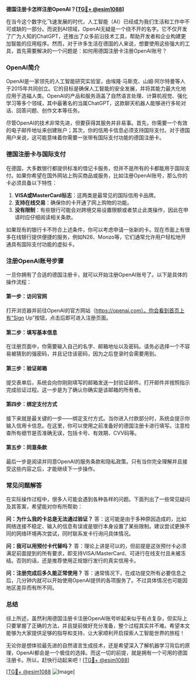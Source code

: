 **德国注册卡怎样注册OpenAI？[[TG💪+ @esim1088](https://t.me/s/esim1088)]**

在当今这个数字化飞速发展的时代，人工智能（AI）已经成为我们生活和工作中不可或缺的一部分。而说到AI领域，OpenAI无疑是一个绕不开的名字。它不仅开发了广为人知的ChatGPT，还推出了众多前沿技术工具，帮助开发者和企业构建更加智能的应用程序。然而，对于许多生活在德国的人来说，想要使用这些强大的工具，首先需要解决的一个问题是：如何用德国注册卡注册OpenAI账号？

### OpenAI简介

OpenAI是一家领先的人工智能研究实验室，由埃隆·马斯克、山姆·阿尔特曼等人于2015年共同创立。它的目标是确保人工智能的安全发展，并将其能力最大化地应用于造福人类。OpenAI的产品和服务涵盖了自然语言处理、计算机视觉、强化学习等多个领域，其中最著名的当属ChatGPT，这款聊天机器人能够进行多轮对话、回答问题、创作文本等任务。

尽管OpenAI的技术非常先进，但要获得其服务并非易事。首先，你需要一个有效的电子邮件地址来创建账户；其次，你的信用卡信息必须支持国际支付。对于德国用户来说，这可能意味着你需要一张带有国际支付功能的德国注册卡。

### 德国注册卡与国际支付

在德国，大多数银行都提供标准的借记卡服务，但并不是所有的卡都能用于国际支付。如果你希望在国外网站上购买商品或服务，比如注册OpenAI账号，那么你的卡必须具备以下特性：

1. **VISA或MasterCard标志**：这两类是最常见的国际信用卡品牌。
2. **支持在线交易**：确保你的卡开通了网上购物的功能。
3. **没有限制**：有些银行可能会对跨境交易设置限额或者禁止此类操作，因此在申请时应仔细阅读相关条款。

如果现有的银行卡不符合上述条件，你可以考虑申请一张新的卡。现在市面上有很多在线银行提供便捷的服务，例如N26、Monzo等，它们通常允许用户轻松地开通具有国际支付功能的虚拟卡。

### 注册OpenAI账号步骤

一旦你拥有了合适的德国注册卡，就可以开始注册OpenAI账号了。以下是具体的操作流程：

#### 第一步：访问官网
打开浏览器并前往OpenAI的官方网站（https://openai.com）。你会看到首页上有“Sign Up”按钮，点击后即可进入注册页面。

#### 第二步：填写基本信息
在注册页面中，你需要输入自己的名字、邮箱地址以及密码。请务必选择一个不容易被猜到的强密码，并且记住该密码，因为之后登录时会需要用到。

#### 第三步：验证邮箱
提交表单后，系统会向你刚刚填写的邮箱发送一封验证邮件。打开邮件并按照指示完成验证过程。这一步是为了确认你确实是该邮箱的所有者。

#### 第四步：绑定支付方式
接下来就是最关键的一步——绑定支付方式。当你进入付款部分时，系统会提示你输入信用卡信息。在这里，你可以使用之前准备好的德国注册卡进行填写。注意检查所有细节是否准确无误，包括卡号、有效期、CVV码等。

#### 第五步：同意条款
最后一步是阅读并同意OpenAI的服务条款和隐私政策。只有当你完全理解并且接受这些内容之后，才能继续下一步操作。

### 常见问题解答

在实际操作过程中，很多人可能会遇到各种各样的问题。下面列出了一些常见疑问及其答案，希望能对你有所帮助：

**问：为什么我的卡总是无法通过验证？**
答：这可能是由于多种原因造成的，比如网络连接不稳定、输入的信息有误或是银行本身设置了某些限制。建议尝试更换不同的网络环境再次尝试，同时联系发卡行询问具体情况。

**问：我可以用预付卡代替吗？**
答：理论上讲是可以的，但前提是这张预付卡必须满足前面提到的所有要求，即支持VISA/MasterCard、可进行在线支付且未被冻结。否则的话，还是推荐使用正规银行发行的真实信用卡。

**问：注册完成后多久能正常使用？**
答：通常情况下，在成功提交所有必要信息之后，几分钟内就可以开始使用OpenAI提供的各项服务了。不过具体情况也可能因地区差异而有所不同。

### 总结

综上所述，虽然利用德国注册卡注册OpenAI账号听起来似乎有点复杂，但实际上只要掌握了正确的方法，并且提前做好充分准备，整个过程其实并不难。希望本文能够为大家提供足够的指导和支持，让大家顺利开启探索人工智能世界的旅程！

无论你是想体验最先进的自然语言生成技术，还是希望深入了解机器学习背后的原理，OpenAI都会是一个极佳的选择。而这一切的前提，就是拥有一个可用的德国注册卡。所以，赶快行动起来吧！[[TG💪+ @esim1088](https://t.me/s/esim1088)]

[[TG💪+ @esim1088](https://t.me/s/esim1088) ![Image](https://i.postimg.cc/4NQfJmqS/Snipaste-2025-05-13-00-14-12.png)]